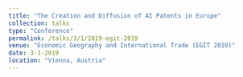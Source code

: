 ```yaml
---
title: "The Creation and Diffusion of AI Patents in Europe"
collection: talks
type: "Conference"
permalink: /talks/3/1/2019-egit-2019
venue: "Economic Geography and International Trade (EGIT 2019)"
date: 3-1-2019
location: "Vienna, Austria"
---
```

